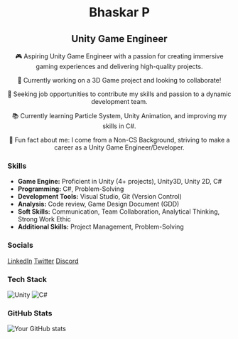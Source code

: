 <div align="center">

# Bhaskar P

## Unity Game Engineer

🎮 Aspiring Unity Game Engineer with a passion for creating immersive gaming experiences and delivering high-quality projects.

🚀 Currently working on a 3D Game project and looking to collaborate!

💼 Seeking job opportunities to contribute my skills and passion to a dynamic development team.

📚 Currently learning Particle System, Unity Animation, and improving my skills in C#.

🎉 Fun fact about me: I come from a Non-CS Background, striving to make a career as a Unity Game Engineer/Developer.

</div>

### Skills

- **Game Engine:** Proficient in Unity (4+ projects), Unity3D, Unity 2D, C#
- **Programming:** C#, Problem-Solving
- **Development Tools:** Visual Studio, Git (Version Control)
- **Analysis:** Code review, Game Design Document (GDD)
- **Soft Skills:** Communication, Team Collaboration, Analytical Thinking, Strong Work Ethic
- **Additional Skills:** Project Management, Problem-Solving

### Socials

[LinkedIn](www.linkedin.com/in/bhaskar-p-b99745209)
[Twitter](https://twitter.com/OnePieceTechie)
[Discord](https://discordapp.com/users/315353573477318658)

### Tech Stack

![Unity](https://upload.wikimedia.org/wikipedia/commons/1/19/Unity_Technologies_logo.svg)
![C#](https://upload.wikimedia.org/wikipedia/commons/7/7a/C_Sharp_logo.svg)


### GitHub Stats

![Your GitHub stats](https://github-readme-stats.vercel.app/api?username=TypicalTechie2&show_icons=true)
